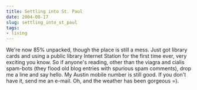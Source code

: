 ```yaml
---
title: Settling into St. Paul
date: 2004-08-17
slug: settling_into_st_paul
tags:
- living
---
```


We're now 85% unpacked, though the place is still a mess. Just got library cards
and using a public library Internet Station for the first time ever, very
exciting you know. So if anyone's reading, other than the viagra and cialis
spam-bots (they flood old blog entries with spurious spam comments), drop me a
line and say hello. My Austin mobile number is still good. If you don't have it,
send me an e-mail. Oh, and the weather has been gorgeous =).
